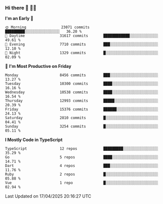 ### Hi there 👋 🧑‍💻



<!--START_SECTION:waka-->
**I'm an Early 🐤** 

```text
🌞 Morning                23071 commits       █████████░░░░░░░░░░░░░░░░   36.20 % 
🌆 Daytime                31617 commits       ████████████░░░░░░░░░░░░░   49.61 % 
🌃 Evening                7710 commits        ███░░░░░░░░░░░░░░░░░░░░░░   12.10 % 
🌙 Night                  1329 commits        █░░░░░░░░░░░░░░░░░░░░░░░░   02.09 % 
```
📅 **I'm Most Productive on Friday** 

```text
Monday                   8456 commits        ███░░░░░░░░░░░░░░░░░░░░░░   13.27 % 
Tuesday                  10300 commits       ████░░░░░░░░░░░░░░░░░░░░░   16.16 % 
Wednesday                10538 commits       ████░░░░░░░░░░░░░░░░░░░░░   16.54 % 
Thursday                 12993 commits       █████░░░░░░░░░░░░░░░░░░░░   20.39 % 
Friday                   15376 commits       ██████░░░░░░░░░░░░░░░░░░░   24.13 % 
Saturday                 2810 commits        █░░░░░░░░░░░░░░░░░░░░░░░░   04.41 % 
Sunday                   3254 commits        █░░░░░░░░░░░░░░░░░░░░░░░░   05.11 % 
```


**I Mostly Code in TypeScript** 

```text
TypeScript               12 repos            █████████░░░░░░░░░░░░░░░░   35.29 % 
Go                       5 repos             ████░░░░░░░░░░░░░░░░░░░░░   14.71 % 
Dart                     4 repos             ███░░░░░░░░░░░░░░░░░░░░░░   11.76 % 
Ruby                     2 repos             █░░░░░░░░░░░░░░░░░░░░░░░░   05.88 % 
Vue                      1 repo              █░░░░░░░░░░░░░░░░░░░░░░░░   02.94 % 
```




 Last Updated on 17/04/2025 20:16:27 UTC
<!--END_SECTION:waka-->


